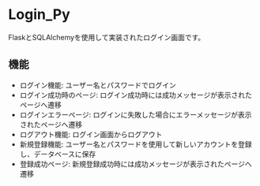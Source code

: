 # Login_Py
FlaskとSQLAlchemyを使用して実装されたログイン画面です。

## 機能

- ログイン機能: ユーザー名とパスワードでログイン
- ログイン成功時のページ: ログイン成功時には成功メッセージが表示されたページへ遷移
- ログインエラーページ: ログインに失敗した場合にエラーメッセージが表示されたページへ遷移
- ログアウト機能: ログイン画面からログアウト
- 新規登録機能: ユーザー名とパスワードを使用して新しいアカウントを登録し、データベースに保存
- 登録成功ページ: 新規登録成功時には成功メッセージが表示されたページへ遷移
